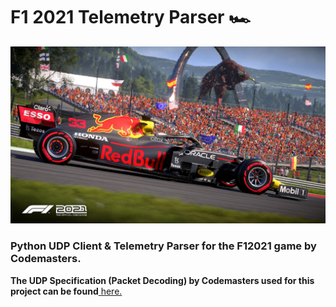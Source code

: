 # F1 2021 Telemetry Parser 🏎 

![F1 2021 Redbull](img/rb.jpeg)

### Python UDP Client & Telemetry Parser for the F12021 game by Codemasters.

**The UDP Specification (Packet Decoding) by Codemasters used for this project can be found**[ here. ](https://forums.codemasters.com/topic/80231-f1-2021-udp-specification/?do=findComment&comment=624274)






